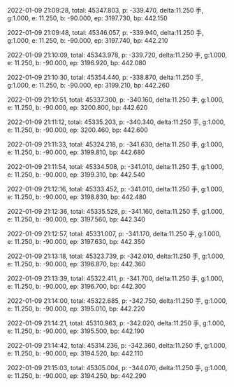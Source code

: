 2022-01-09 21:09:28, total: 45347.803, p: -339.470, delta:11.250 手, g:1.000, e: 11.250, b: -90.000, ep: 3197.730, bp: 442.150

2022-01-09 21:09:48, total: 45346.057, p: -339.940, delta:11.250 手, g:1.000, e: 11.250, b: -90.000, ep: 3197.740, bp: 442.210

2022-01-09 21:10:09, total: 45343.978, p: -339.720, delta:11.250 手, g:1.000, e: 11.250, b: -90.000, ep: 3196.920, bp: 442.080

2022-01-09 21:10:30, total: 45354.440, p: -338.870, delta:11.250 手, g:1.000, e: 11.250, b: -90.000, ep: 3199.210, bp: 442.260

2022-01-09 21:10:51, total: 45337.300, p: -340.160, delta:11.250 手, g:1.000, e: 11.250, b: -90.000, ep: 3200.800, bp: 442.620

2022-01-09 21:11:12, total: 45335.203, p: -340.340, delta:11.250 手, g:1.000, e: 11.250, b: -90.000, ep: 3200.460, bp: 442.600

2022-01-09 21:11:33, total: 45324.218, p: -341.630, delta:11.250 手, g:1.000, e: 11.250, b: -90.000, ep: 3199.810, bp: 442.680

2022-01-09 21:11:54, total: 45334.508, p: -341.010, delta:11.250 手, g:1.000, e: 11.250, b: -90.000, ep: 3199.310, bp: 442.540

2022-01-09 21:12:16, total: 45333.452, p: -341.010, delta:11.250 手, g:1.000, e: 11.250, b: -90.000, ep: 3198.830, bp: 442.480

2022-01-09 21:12:36, total: 45335.528, p: -341.160, delta:11.250 手, g:1.000, e: 11.250, b: -90.000, ep: 3197.560, bp: 442.340

2022-01-09 21:12:57, total: 45331.007, p: -341.170, delta:11.250 手, g:1.000, e: 11.250, b: -90.000, ep: 3197.630, bp: 442.350

2022-01-09 21:13:18, total: 45323.739, p: -342.010, delta:11.250 手, g:1.000, e: 11.250, b: -90.000, ep: 3196.870, bp: 442.360

2022-01-09 21:13:39, total: 45322.411, p: -341.700, delta:11.250 手, g:1.000, e: 11.250, b: -90.000, ep: 3196.700, bp: 442.300

2022-01-09 21:14:00, total: 45322.685, p: -342.750, delta:11.250 手, g:1.000, e: 11.250, b: -90.000, ep: 3195.010, bp: 442.220

2022-01-09 21:14:21, total: 45310.963, p: -342.020, delta:11.250 手, g:1.000, e: 11.250, b: -90.000, ep: 3195.500, bp: 442.190

2022-01-09 21:14:42, total: 45314.236, p: -342.360, delta:11.250 手, g:1.000, e: 11.250, b: -90.000, ep: 3194.520, bp: 442.110

2022-01-09 21:15:03, total: 45305.004, p: -344.070, delta:11.250 手, g:1.000, e: 11.250, b: -90.000, ep: 3194.250, bp: 442.290